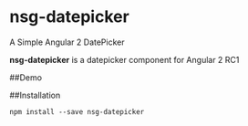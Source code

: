 # nsg-datepicker
A Simple Angular 2 DatePicker

**nsg-datepicker** is a datepicker component for Angular 2 RC1

##Demo

##Installation
````shell
npm install --save nsg-datepicker
````